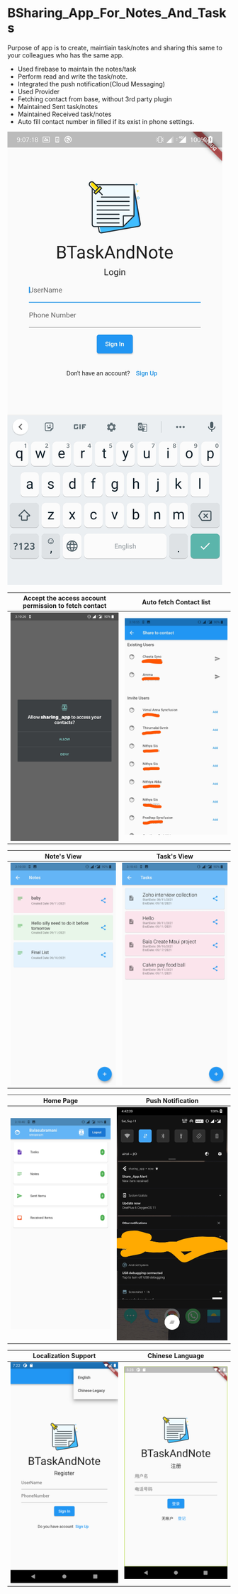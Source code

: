 # BSharing_App_For_Notes_And_Tasks

Purpose of app is to create, maintiain task/notes and sharing this same to your colleagues who has the same app.

* Used firebase to maintain the notes/task
* Perform read and write the task/note.
* Integrated the push notification(Cloud Messaging)
* Used Provider
* Fetching contact from base, without 3rd party plugin
* Maintained Sent task/notes
* Maintained Received task/notes
* Auto fill contact number in filled if its exist in phone settings.

![BShareApp_One](images/home_page.jpg)

Accept the access account permission to fetch contact           |  Auto fetch Contact list
:-------------------------:|:-------------------------:
![BShareApp_two](images/share_app_one.jpg)  |  ![BShareApp_three](images/share_app_two.jpg)

Note's View           |  Task's View
:-------------------------:|:-------------------------:
![BShareApp_four](images/share_app_three.jpg)  |  ![BShareApp_five](images/share_app_four.jpg)

Home Page           |  Push Notification
:-------------------------:|:-------------------------:
![BShareApp_six](images/share_app_five.jpg)  | ![BShareApp_seven](images/share_app_six.jpg)

Localization Support           |  Chinese Language
:-------------------------:|:-------------------------:
![BShareApp_nine](images/share_app_eight.png)  | ![BShareApp_eight](images/share_app_seven.png)
